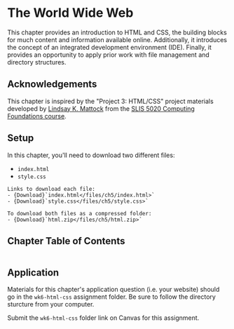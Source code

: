 # The World Wide Web

This chapter provides an introduction to HTML and CSS, the building blocks for much content and information available online. Additionally, it introduces the concept of an integrated development environment (IDE). Finally, it provides an opportunity to apply prior work with file management and directory structures.

## <i class="fa-solid fa-hands-clapping" aria-hidden="true"></i> Acknowledgements

This chapter is inspired by the "Project 3: HTML/CSS" project materials developed by [Lindsay K. Mattock](http://lindsaymattock.net/) from the [SLIS 5020 Computing Foundations course](http://lindsaymattock.net/computingfoundations.html). 

## <i class="fa-solid fa-gears" aria-hidden="true"></i> Setup

In this chapter, you'll need to download two different files:
- `index.html`
- `style.css` 

```{admonition} File Downloads 
Links to download each file:
- {Download}`index.html</files/ch5/index.html>`
- {Download}`style.css</files/ch5/style.css>`

To download both files as a compressed folder:
- {Download}`html.zip</files/ch5/html.zip>`
```

## <i class="fa-solid fa-list-ol" aria-hidden="true"></i> Chapter Table of Contents

```{tableofcontents}
```

## <i class="fa-solid fa-clipboard-question" aria-hidden="true"></i> Application

Materials for this chapter's application question (i.e. your website) should go in the `wk6-html-css` assignment folder. Be sure to follow the directory sturcture from your computer.

Submit the `wk6-html-css` folder link on Canvas for this assignment.